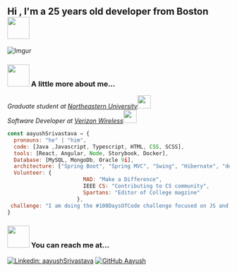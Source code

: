 <h2>Hi , I'm a 25 years old developer from Boston <img src="https://media.giphy.com/media/mGcNjsfWAjY5AEZNw6/giphy.gif" width="50"></h2> 
<!--
**srivastava-aayush001407816/srivastava-aayush001407816** is a ✨ _special_ ✨ repository because its `README.md` (this file) appears on your GitHub profile. -->
<!--![me](aayush.png) -->

![Imgur](https://i.imgur.com/Qzc8bE0.png?1)

### <img src="https://media.giphy.com/media/VgCDAzcKvsR6OM0uWg/giphy.gif" width="50"> A little more about me...

<p><em>Graduate student at <a href="https://www.northeastern.edu">Northeastern University</a><img src="https://media.giphy.com/media/fYSnHlufseco8Fh93Z/giphy.gif" width="30"></br>Software Developer at <a href="https://www.verizonwireless.com">Verizon Wireless</a><img src="https://media.giphy.com/media/WUlplcMpOCEmTGBtBW/giphy.gif" width="30"> 
</em></p>

```javascript
const aayushSrivastava = {
  pronouns: "he" | "him",
  code: [Java ,Javascript, Typescript, HTML, CSS, SCSS],
  tools: [React, Angular, Node, Storybook, Docker],
  Database: [MySQL, MongoDb, Oracle 9i],
  architecture: ["Spring Boot", "Spring MVC", "Swing", "Hibernate", "design system pattern"],
  Volunteer: {
                        MAD: "Make a Difference",
                        IEEE CS: "Contributing to CS community",
                        Spartans: "Editor of College magzine"
                      },
 challenge: "I am doing the #100DaysOfCode challenge focused on JS and Angular"
}
```


### <img src="https://media.giphy.com/media/mCW13lWicQgK47d7vt/giphy.gif" width="50"> You can reach me at...

[![Linkedin: aayushSrivastava](https://img.shields.io/badge/-Aayush_Srivastava-blue?style=flat-square&logo=Linkedin&logoColor=white&link=www.linkedin.com/in/aayush-srivastava2606/)](https://www.linkedin.com/in/aayush-srivastava2606/)
[![GitHub Aayush](https://img.shields.io/github/followers/srivastava-aayush001407816?label=follow&style=social)](https://github.com/srivastava-aayush001407816)

